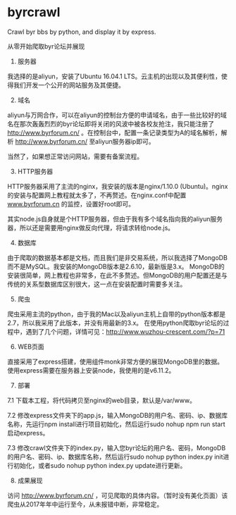 # byrcrawl
Crawl byr bbs by python, and display it by express.

从零开始爬取byr论坛并展现

1. 服务器

我选择的是aliyun，安装了Ubuntu 16.04.1 LTS。云主机的出现以及其便利性，使得我们开发一个公开的网站服务及其便捷。

2. 域名

aliyun与万网合作，可以在aliyun的控制台方便的申请域名，由于一些比较好的域名在那次轰轰烈烈的byr论坛即将关闭的风波中被各校友抢注，我只能注册了 http://www.byrforum.cn/ 。在控制台中，配置一条记录类型为A的域名解析，解析 http://www.byrforum.cn/ 至aliyun服务器ip即可。

当然了，如果想正常访问网站，需要有备案流程。

3. HTTP服务器

HTTP服务器采用了主流的nginx，我安装的版本是nginx/1.10.0 (Ubuntu)。nginx的安装与配置网上教程就太多了，不再赘述。在nginx.conf中配置 www.byrforum.cn 的监控，设置好root即可。

其实node.js自身就是个HTTP服务器，但由于我有多个域名指向我的aliyun服务器，所以还是需要用nginx做反向代理，将请求转给node.js。

4. 数据库

由于爬取的数据基本都是文档，而且我们是非交易系统，所以我选择了MongoDB而不是MySQL。我安装的MongoDB版本是2.6.10，最新版是3.x。
MongoDB的安装很简单，网上教程也非常多，在此不多赘述。但MongoDB的用户配置还是与传统的关系型数据库区别很大，这一点在安装配置时需要多关注。

5. 爬虫

爬虫采用主流的python，由于我的Mac以及aliyun主机上自带的python版本都是2.7，所以我采用了此版本，并没有用最新的3.x。
在使用python爬取byr论坛的过程中，遇到了几个问题，详情可见：http://www.wuzhou-crescent.com/?p=71

6. WEB页面

直接采用了express搭建，使用组件monk非常方便的展现MongoDB里的数据。使用express需要在服务器上安装node，我使用的是v6.11.2。

7. 部署

7.1 下载本工程，将代码拷贝至nginx的web目录，默认是/var/www。

7.2 修改express文件夹下的app.js，输入MongoDB的用户名、密码、ip、数据库名称，先运行npm install进行项目初始化，然后运行sudo nohup npm run start启动express。 

7.3 修改crawl文件夹下的index.py，输入您byr论坛的用户名、密码，MongoDB的用户名、密码、ip、数据库名称，然后运行sudo nohup python index.py init进行初始化，或者sudo nohup python index.py update进行更新。

8. 成果展现

访问 http://www.byrforum.cn/ ，可见爬取的具体内容。（暂时没有美化页面）该爬虫从2017年年中运行至今，从未报错中断，非常稳定。